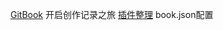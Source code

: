 [GitBook](https://wangzhebufangqi.github.io/auto-export-gitbook/ "笔记设置")
开启创作记录之旅
[插件整理](https://blog.csdn.net/weixin_34162228/article/details/94104126 "GitBook插件整理")
book.json配置